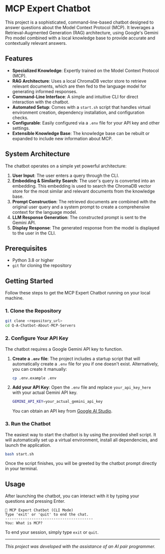 # MCP Expert Chatbot

This project is a sophisticated, command-line-based chatbot designed to answer questions about the Model Context Protocol (MCP). It leverages a Retrieval-Augmented Generation (RAG) architecture, using Google's Gemini Pro model combined with a local knowledge base to provide accurate and contextually relevant answers.

## Features

- **Specialized Knowledge**: Expertly trained on the Model Context Protocol (MCP).
- **RAG Architecture**: Uses a local ChromaDB vector store to retrieve relevant documents, which are then fed to the language model for generating informed responses.
- **Command-Line Interface**: A simple and intuitive CLI for direct interaction with the chatbot.
- **Automated Setup**: Comes with a `start.sh` script that handles virtual environment creation, dependency installation, and configuration checks.
- **Configurable**: Easily configured via a `.env` file for your API key and other settings.
- **Extensible Knowledge Base**: The knowledge base can be rebuilt or expanded to include new information about MCP.

## System Architecture

The chatbot operates on a simple yet powerful architecture:

1.  **User Input**: The user enters a query through the CLI.
2.  **Embedding & Similarity Search**: The user's query is converted into an embedding. This embedding is used to search the ChromaDB vector store for the most similar and relevant documents from the knowledge base.
3.  **Prompt Construction**: The retrieved documents are combined with the original user query and a system prompt to create a comprehensive context for the language model.
4.  **LLM Response Generation**: The constructed prompt is sent to the Gemini API.
5.  **Display Response**: The generated response from the model is displayed to the user in the CLI.

## Prerequisites

- Python 3.8 or higher
- `git` for cloning the repository

## Getting Started

Follow these steps to get the MCP Expert Chatbot running on your local machine.

### 1. Clone the Repository

```bash
git clone <repository_url>
cd Q-A-Chatbot-About-MCP-Servers
```

### 2. Configure Your API Key

The chatbot requires a Google Gemini API key to function.

1.  **Create a `.env` file**:
    The project includes a startup script that will automatically create a `.env` file for you if one doesn't exist. Alternatively, you can create it manually:

    ```bash
    cp .env.example .env
    ```

2.  **Add your API Key**:
    Open the `.env` file and replace `your_api_key_here` with your actual Gemini API key.
    ```bash
    GEMINI_API_KEY=your_actual_gemini_api_key
    ```
    You can obtain an API key from [Google AI Studio](https://aistudio.google.com/app/apikey).

### 3. Run the Chatbot

The easiest way to start the chatbot is by using the provided shell script. It will automatically set up a virtual environment, install all dependencies, and launch the application.

```bash
bash start.sh
```

Once the script finishes, you will be greeted by the chatbot prompt directly in your terminal.

## Usage

After launching the chatbot, you can interact with it by typing your questions and pressing Enter.

```
🤖 MCP Expert Chatbot (CLI Mode)
Type 'exit' or 'quit' to end the chat.
----------------------------------------
You: What is MCP?
```

To end your session, simply type `exit` or `quit`.

---

_This project was developed with the assistance of an AI pair programmer._
